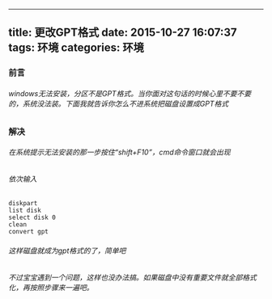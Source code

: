 ----
title: 更改GPT格式
date: 2015-10-27 16:07:37
tags: 环境
categories: 环境
----

### 前言
###### windows无法安装，分区不是GPT格式。当你面对这句话的时候心里不要不要的，系统没法装。下面我就告诉你怎么不进系统把磁盘设置成GPT格式

### 解决
###### 在系统提示无法安装的那一步按住“shift+F10”，cmd命令窗口就会出现
###### 依次输入
	diskpart
	list disk
	select disk 0
	clean
	convert gpt
###### 这样磁盘就成为gpt格式的了，简单吧
###### 不过宝宝遇到一个问题，这样也没办法搞。如果磁盘中没有重要文件就全部格式化，再按照步骤来一遍吧。

